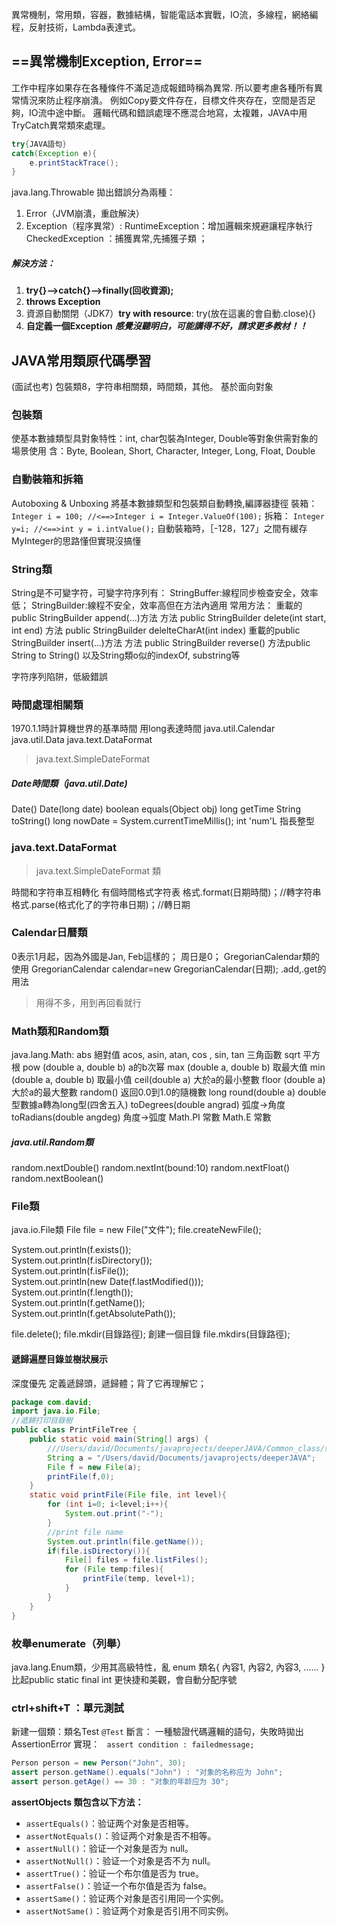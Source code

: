 異常機制，常用類，容器，數據結構，智能電話本實戰，IO流，多線程，網絡編程，反射技術，Lambda表達式。
## ==異常機制Exception, Error== 
工作中程序如果存在各種條件不滿足造成報錯時稱為異常.
所以要考慮各種所有異常情況來防止程序崩潰。
例如Copy要文件存在，目標文件夾存在，空間是否足夠，IO流中途中斷。
邏輯代碼和錯誤處理不應混合地寫，太複雜，JAVA中用TryCatch異常類來處理。
```java
try{JAVA語句}
catch(Exception e){
	e.printStackTrace();
}
```
java.lang.Throwable 拋出錯誤分為兩種：
1. Error（JVM崩潰，重啟解決）
2. Exception（程序異常）: 
RuntimeException：增加邏輯來規避讓程序執行
CheckedException ：捕獲異常,先捕獲子類 ；
##### 解決方法：
1. **try{}-->catch{}-->finally(回收資源);** 
2. **throws Exception**
3. 資源自動關閉（JDK7）**try with resource**:
try(放在這裏的會自動.close){}
4. **自定義一個Exception**
***感覺沒聽明白，可能講得不好，請求更多教材！！***


## JAVA常用類原代碼學習
(面試也考)
包裝類8，字符串相關類，時間類，其他。
基於面向對象
### 包裝類
使基本數據類型具對象特性：int, char包裝為Integer, Double等對象供需對象的場景使用
含：Byte, Boolean, Short, Character, Integer, Long, Float, Double

### 自動裝箱和拆箱
Autoboxing & Unboxing
將基本數據類型和包裝類自動轉換,編譯器捷徑
裝箱：
`Integer i = 100; //<==>Integer i = Integer.ValueOf(100);`
拆箱：
`Integer y=i; //<==>int y = i.intValue();`
自動裝箱時，［-128，127」之間有緩存
MyInteger的思路懂但實現沒搞懂
### String類
String是不可變字符，可變字符序列有：
StringBuffer:線程同步檢查安全，效率低；
StringBuilder:線程不安全，效率高但在方法內適用
常用方法：
重載的public StringBuilder append(...)方法
方法 public StringBuilder delete(int start, int end)
方法 public StringBuilder delelteCharAt(int index)
重載的public StringBuilder insert(...)方法
方法 public StringBuilder reverse()
方法public String to String()
以及String類o似的indexOf, substring等

字符序列陷阱，低級錯誤

### 時間處理相關類
1970.1.1時計算機世界的基凖時間
用long表達時間
java.util.Calendar
java.util.Data
java.text.DataFormat
>java.text.SimpleDateFormat
##### Date時間類（java.util.Date)
Date()
Date(long date)
boolean equals(Object obj)
long getTime
String toString()
long nowDate = System.currentTimeMillis();
int 'num'L 指長整型
### java.text.DataFormat
>java.text.SimpleDateFormat 類

時間和字符串互相轉化
有個時間格式字符表
格式.format(日期時間)；//轉字符串
格式.parse(格式化了的字符串日期)；//轉日期

### Calendar日曆類
0表示1月起，因為外國是Jan, Feb這樣的；
周日是0；
GregorianCalendar類的使用
GregorianCalendar calendar=new GregorianCalendar(日期);
.add,.get的用法
>用得不多，用到再回看就行

### Math類和Random類
java.lang.Math:
abs 絕對值
acos, asin, atan, cos , sin, tan 三角函數
sqrt 平方根
pow (double a, double b) a的b次幂
max (double a, double b) 取最大值
min (double a, double b) 取最小值
ceil(double a)    大於a的最小整數
floor (double a) 大於a的最大整數
random()            返回0.0到1.0的隨機數
long round(double a) double型數據a轉為long型(四舍五入)
toDegrees(double angrad) 弧度->角度
toRadians(double angdeg) 角度->弧度
Math.PI 常數
Math.E 常數
##### java.util.Random類
 random.nextDouble()
 random.nextInt(bound:10)
 random.nextFloat()
 random.nextBoolean()

### File類
java.io.File類
File file = new File("文件");
file.createNewFile();

System.out.println(f.exists());  
System.out.println(f.isDirectory());  
System.out.println(f.isFile());  
System.out.println(new Date(f.lastModified()));  
System.out.println(f.length());  
System.out.println(f.getName());  
System.out.println(f.getAbsolutePath());

file.delete();
file.mkdir(目錄路徑); 創建一個目錄
file.mkdirs(目錄路徑);

#### 遞歸遍歷目錄並樹狀展示
深度優先
定義遞歸頭，遞歸體；背了它再理解它；
```java 
package com.david;  
import java.io.File;  
//遞歸打印目錄樹  
public class PrintFileTree {  
    public static void main(String[] args) {  
        ///Users/david/Documents/javaprojects/deeperJAVA/Common_class/src/com/david  
        String a = "/Users/david/Documents/javaprojects/deeperJAVA";  
        File f = new File(a);  
        printFile(f,0);  
    }  
    static void printFile(File file, int level){  
        for (int i=0; i<level;i++){  
            System.out.print("-");  
        }  
        //print file name  
        System.out.println(file.getName());  
        if(file.isDirectory()){  
            File[] files = file.listFiles();  
            for (File temp:files){  
                printFile(temp, level+1);  
            }  
        }  
    }  
}
```


### 枚舉enumerate（列舉）
java.lang.Enum類，少用其高級特性，亂
enum 類名{
內容1, 內容2, 內容3, ......
}
比起public static final int 更快捷和美觀，會自動分配序號

### ctrl+shift+T ：單元測試
新建一個類：類名Test
`@Test`
斷言： 一種驗證代碼邏輯的語句，失敗時拋出AssertionError
實現：
` assert condition : failedmessage;`
```java
Person person = new Person("John", 30);
assert person.getName().equals("John") : "对象的名称应为 John";
assert person.getAge() == 30 : "对象的年龄应为 30";
```

**assertObjects 類包含以下方法：**

- `assertEquals()`：验证两个对象是否相等。
- `assertNotEquals()`：验证两个对象是否不相等。
- `assertNull()`：验证一个对象是否为 null。
- `assertNotNull()`：验证一个对象是否不为 null。
- `assertTrue()`：验证一个布尔值是否为 true。
- `assertFalse()`：验证一个布尔值是否为 false。
- `assertSame()`：验证两个对象是否引用同一个实例。
- `assertNotSame()`：验证两个对象是否引用不同实例。

